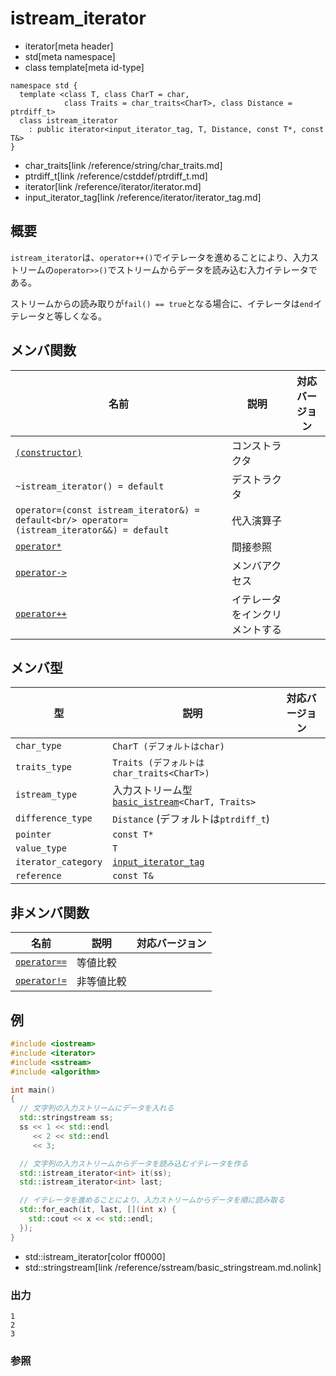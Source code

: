 # istream_iterator
* iterator[meta header]
* std[meta namespace]
* class template[meta id-type]

```
namespace std {
  template <class T, class CharT = char,
            class Traits = char_traits<CharT>, class Distance = ptrdiff_t>
  class istream_iterator
    : public iterator<input_iterator_tag, T, Distance, const T*, const T&>
}
```
* char_traits[link /reference/string/char_traits.md]
* ptrdiff_t[link /reference/cstddef/ptrdiff_t.md]
* iterator[link /reference/iterator/iterator.md]
* input_iterator_tag[link /reference/iterator/iterator_tag.md]

## 概要
`istream_iterator`は、`operator++()`でイテレータを進めることにより、入力ストリームの`operator>>()`でストリームからデータを読み込む入力イテレータである。

ストリームからの読み取りが`fail() == true`となる場合に、イテレータは`end`イテレータと等しくなる。


## メンバ関数

| 名前 | 説明 | 対応バージョン |
|----------------------------------------------------|-----------------------------------------------|-------|
| [`(constructor)`](istream_iterator/op_constructor.md) | コンストラクタ | |
| `~istream_iterator() = default` | デストラクタ | |
| `operator=(const istream_iterator&) = default<br/> operator=(istream_iterator&&) = default` | 代入演算子 | |
| [`operator*`](istream_iterator/op_deref.md) | 間接参照 | |
| [`operator->`](istream_iterator/op_arrow.md) | メンバアクセス | |
| [`operator++`](istream_iterator/op_increment.md) | イテレータをインクリメントする | |


## メンバ型

| 型 | 説明 | 対応バージョン |
|---------------------|------------------------------------------------------------------------------------------|-------|
| `char_type`         | `CharT (デフォルトはchar)` | |
| `traits_type`       | `Traits (デフォルトはchar_traits<CharT>)` | |
| `istream_type`      | 入力ストリーム型 [`basic_istream`](/reference/istream/basic_istream.md)`<CharT, Traits>` | |
| `difference_type`   | `Distance` (デフォルトは`ptrdiff_t`) | |
| `pointer`           | `const T*` | |
| `value_type`        | `T` | |
| `iterator_category` | [`input_iterator_tag`](/reference/iterator/iterator_tag.md) | |
| `reference`         | `const T&` | |


## 非メンバ関数

| 名前 | 説明 | 対応バージョン |
|----------------------------------------------------|------------|-------|
| [`operator==`](istream_iterator/op_equal.md)     | 等値比較   | |
| [`operator!=`](istream_iterator/op_not_equal.md) | 非等値比較 | |


## 例
```cpp example
#include <iostream>
#include <iterator>
#include <sstream>
#include <algorithm>

int main()
{
  // 文字列の入力ストリームにデータを入れる
  std::stringstream ss;
  ss << 1 << std::endl
     << 2 << std::endl
     << 3;

  // 文字列の入力ストリームからデータを読み込むイテレータを作る
  std::istream_iterator<int> it(ss);
  std::istream_iterator<int> last;

  // イテレータを進めることにより、入力ストリームからデータを順に読み取る
  std::for_each(it, last, [](int x) {
    std::cout << x << std::endl;
  });
}
```
* std::istream_iterator[color ff0000]
* std::stringstream[link /reference/sstream/basic_stringstream.md.nolink]

### 出力
```
1
2
3
```

### 参照


